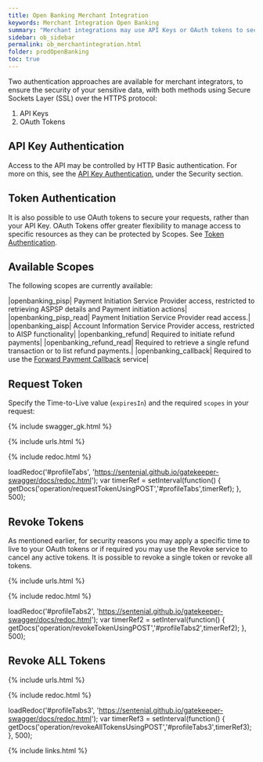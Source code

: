 ```yaml
---
title: Open Banking Merchant Integration
keywords: Merchant Integration Open Banking
summary: "Merchant integrations may use API Keys or OAuth tokens to secure access to the Open Banking APIs"
sidebar: ob_sidebar
permalink: ob_merchantintegration.html
folder: prodOpenBanking
toc: true
---
```



Two authentication approaches are available for merchant integrators, to ensure the security of your sensitive data, with both methods using Secure Sockets Layer (SSL) over the HTTPS protocol:

1. API Keys
1. OAuth Tokens

## API Key Authentication

Access to the API may be controlled by HTTP Basic authentication. For more on this, see the [API Key Authentication](np_secapikeyauth.html#api-key-authentication), under the Security section.


## Token Authentication

It is also possible to use OAuth tokens to secure your requests, rather than your API Key. OAuth Tokens offer greater flexibility to manage access to specific resources as they can be protected by Scopes. See [Token Authentication](np_secapikeyauth.html#token-authentication).

## Available Scopes

The following scopes are currently available:


|openbanking_pisp| Payment Initiation Service Provider access, restricted to retrieving ASPSP details and Payment initiation actions|
|openbanking_pisp_read| Payment Initiation Service Provider read access.|
|openbanking_aisp| Account Information Service Provider access, restricted to AISP functionality|
|openbanking_refund| Required to initiate refund payments|
|openbanking_refund_read| Required to retrieve a single refund transaction or to list refund payments.|
|openbanking_callback| Required to use the [Forward Payment Callback](ob_paymentcallback.html) service|


## Request Token

Specify the Time-to-Live value (`expiresIn`) and the required `scopes` in your request:


{% include swagger_gk.html %}

{% include urls.html %}


<ul id="profileTabs" class="nav nav-tabs">


</ul>

{% include redoc.html %}

loadRedoc('#profileTabs', 'https://sentenial.github.io/gatekeeper-swagger/docs/redoc.html');
var timerRef = setInterval(function() { getDocs('operation/requestTokenUsingPOST','#profileTabs',timerRef); }, 500);


</script>


</div>
</div>




## Revoke Tokens

As mentioned earlier, for security reasons you may apply a specific time to live to your OAuth tokens or if required you may use the Revoke service to cancel any active tokens. It is possible to revoke a single token or revoke all tokens.

{% include urls.html %}


<ul id="profileTabs2" class="nav nav-tabs">


</ul>

{% include redoc.html %}

loadRedoc('#profileTabs2', 'https://sentenial.github.io/gatekeeper-swagger/docs/redoc.html');
var timerRef2 = setInterval(function() { getDocs('operation/revokeTokenUsingPOST','#profileTabs2',timerRef2); }, 500);


</script>



</div>
</div>


## Revoke ALL Tokens

{% include urls.html %}


<ul id="profileTabs3" class="nav nav-tabs">


</ul>

{% include redoc.html %}

loadRedoc('#profileTabs3', 'https://sentenial.github.io/gatekeeper-swagger/docs/redoc.html');
var timerRef3 = setInterval(function() { getDocs('operation/revokeAllTokensUsingPOST','#profileTabs3',timerRef3); }, 500);


</script>


</div>
</div>




{% include links.html %}
